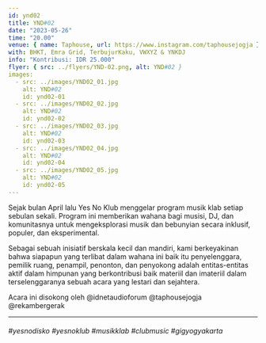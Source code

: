 ```yaml
---
id: ynd02
title: YND#02
date: "2023-05-26"
time: "20.00"
venue: { name: Taphouse, url: https://www.instagram.com/taphousejogja }
with: BHKT, Emra Grid, TerbujurKaku, VWXYZ & YNKDJ
info: "Kontribusi: IDR 25.000"
flyer: { src: ../flyers/YND-02.png, alt: YND#02 }
images:
  - src: ../images/YND02_01.jpg
    alt: YND#02
    id: ynd02-01
  - src: ../images/YND02_02.jpg
    alt: YND#02
    id: ynd02-02
  - src: ../images/YND02_03.jpg
    alt: YND#02
    id: ynd02-03
  - src: ../images/YND02_04.jpg
    alt: YND#02
    id: ynd02-04
  - src: ../images/YND02_05.jpg
    alt: YND#02
    id: ynd02-05
---
```


Sejak bulan April lalu Yes No Klub menggelar program musik klab setiap sebulan sekali. Program ini memberikan wahana bagi musisi, DJ, dan komunitasnya untuk mengeksplorasi musik dan bebunyian secara inklusif, populer, dan eksperimental.

Sebagai sebuah inisiatif berskala kecil dan mandiri, kami berkeyakinan bahwa siapapun yang terlibat dalam wahana ini baik itu penyelenggara, pemilik ruang, penampil, penonton, dan penyokong adalah entitas-entitas aktif dalam himpunan yang berkontribusi baik materiil dan imateriil dalam terselenggaranya sebuah acara yang lestari dan sejahtera.

Acara ini disokong oleh @idnetaudioforum @taphousejogja @rekambergerak

<hr/>

###### #yesnodisko #yesnoklub #musikklab #clubmusic #gigyogyakarta